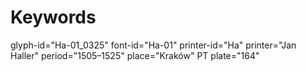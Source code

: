 # Keywords
glyph-id="Ha-01_0325"
font-id="Ha-01"
printer-id="Ha"
printer="Jan Haller"
period="1505–1525"
place="Kraków"
PT plate="164"
